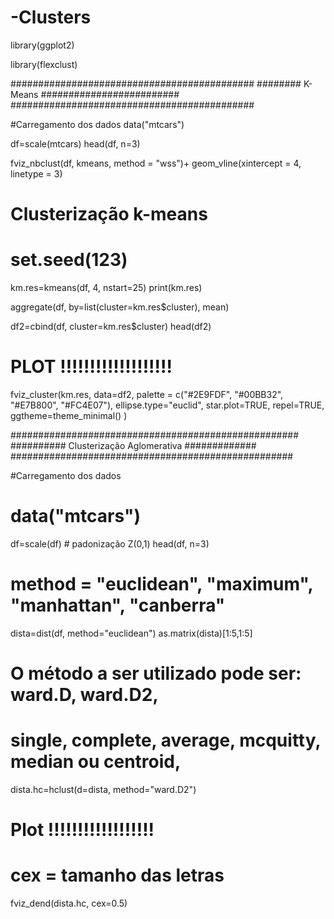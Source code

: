 # -Clusters
library(ggplot2)


library(flexclust)

############################################
########  K-Means  #########################
############################################

#Carregamento dos dados
data("mtcars")

df=scale(mtcars)
head(df, n=3)



fviz_nbclust(df, kmeans, method = "wss")+
  geom_vline(xintercept = 4, linetype = 3)  

# Clusterização k-means

# set.seed(123)
km.res=kmeans(df, 4, nstart=25)
print(km.res)  

aggregate(df, by=list(cluster=km.res$cluster), mean)



df2=cbind(df, cluster=km.res$cluster)
head(df2)

# PLOT !!!!!!!!!!!!!!!!!!!
fviz_cluster(km.res, data=df2,
             palette = c("#2E9FDF", "#00BB32", "#E7B800", "#FC4E07"),
             ellipse.type="euclid",
             star.plot=TRUE,
             repel=TRUE,
             ggtheme=theme_minimal()
)


####################################################
########## Clusterização Aglomerativa #############
###################################################

#Carregamento dos dados
# data("mtcars")

df=scale(df) # padonização Z(0,1)
head(df, n=3)


# method = "euclidean", "maximum", "manhattan", "canberra"
dista=dist(df, method="euclidean")
as.matrix(dista)[1:5,1:5]


# O método a ser utilizado pode ser: ward.D, ward.D2,
#    single, complete, average, mcquitty, median ou centroid,

dista.hc=hclust(d=dista, method="ward.D2")

# Plot !!!!!!!!!!!!!!!!!!
# cex = tamanho das letras
fviz_dend(dista.hc, cex=0.5)


